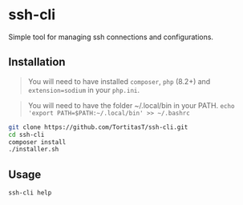 # ssh-cli

Simple tool for managing ssh connections and configurations.

## Installation

> You will need to have installed `composer`, `php` (8.2+) and
`extension=sodium` in your `php.ini`.

> You will need to have the folder ~/.local/bin in your PATH.
`echo 'export PATH=$PATH:~/.local/bin' >> ~/.bashrc`

```bash
git clone https://github.com/TortitasT/ssh-cli.git
cd ssh-cli
composer install
./installer.sh
```

## Usage

```bash
ssh-cli help
```
